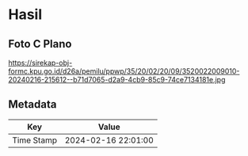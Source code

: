 # Hasil

## Foto C Plano

https://sirekap-obj-formc.kpu.go.id/d26a/pemilu/ppwp/35/20/02/20/09/3520022009010-20240216-215612--b71d7065-d2a9-4cb9-85c9-74ce7134181e.jpg


## Metadata

| Key        | Value               |
| ---------- | ------------------- |
| Time Stamp | 2024-02-16 22:01:00 |



